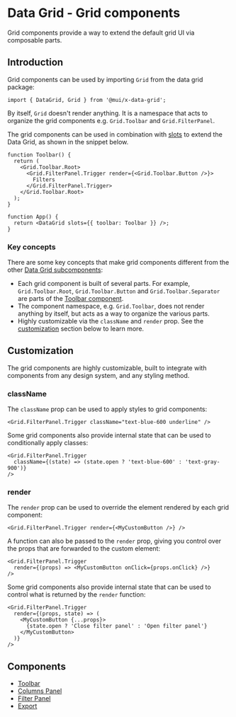 # Data Grid - Grid components

<p class="description">Grid components provide a way to extend the default grid UI via composable parts.</p>

## Introduction

Grid components can be used by importing `Grid` from the data grid package:

```tsx
import { DataGrid, Grid } from '@mui/x-data-grid';
```

By itself, `Grid` doesn't render anything. It is a namespace that acts to organize the grid components e.g. `Grid.Toolbar` and `Grid.FilterPanel`.

The grid components can be used in combination with [slots](/x/react-data-grid/components/) to extend the Data Grid, as shown in the snippet below.

```tsx
function Toolbar() {
  return (
    <Grid.Toolbar.Root>
      <Grid.FilterPanel.Trigger render={<Grid.Toolbar.Button />}>
        Filters
      </Grid.FilterPanel.Trigger>
    </Grid.Toolbar.Root>
  );
}

function App() {
  return <DataGrid slots={{ toolbar: Toolbar }} />;
}
```

### Key concepts

There are some key concepts that make grid components different from the other [Data Grid subcomponents](http://localhost:3001/x/react-data-grid/components/):

- Each grid component is built of several parts. For example, `Grid.Toolbar.Root`, `Grid.Toolbar.Button` and `Grid.Toolbar.Separator` are parts of the [Toolbar component](http://localhost:3001/x/react-data-grid/components/toolbar/).
- The component namespace, e.g. `Grid.Toolbar`, does not render anything by itself, but acts as a way to organize the various parts.
- Highly customizable via the `className` and `render` prop. See the [customization](/x/react-data-grid/components/overview/#customization) section below to learn more.

## Customization

The grid components are highly customizable, built to integrate with components from any design system, and any styling method.

### className

The `className` prop can be used to apply styles to grid components:

```tsx
<Grid.FilterPanel.Trigger className="text-blue-600 underline" />
```

Some grid components also provide internal state that can be used to conditionally apply classes:

```tsx
<Grid.FilterPanel.Trigger
  className={(state) => (state.open ? 'text-blue-600' : 'text-gray-900')}
/>
```

### render

The `render` prop can be used to override the element rendered by each grid component:

```tsx
<Grid.FilterPanel.Trigger render={<MyCustomButton />} />
```

A function can also be passed to the `render` prop, giving you control over the props that are forwarded to the custom element:

```tsx
<Grid.FilterPanel.Trigger
  render={(props) => <MyCustomButton onClick={props.onClick} />}
/>
```

Some grid components also provide internal state that can be used to control what is returned by the `render` function:

```tsx
<Grid.FilterPanel.Trigger
  render={(props, state) => (
    <MyCustomButton {...props}>
      {state.open ? 'Close filter panel' : 'Open filter panel'}
    </MyCustomButton>
  )}
/>
```

## Components

- [Toolbar](/x/react-data-grid/components/toolbar/)
- [Columns Panel](/x/react-data-grid/components/columns-panel/)
- [Filter Panel](/x/react-data-grid/components/filter-panel/)
- [Export](/x/react-data-grid/components/export/)
